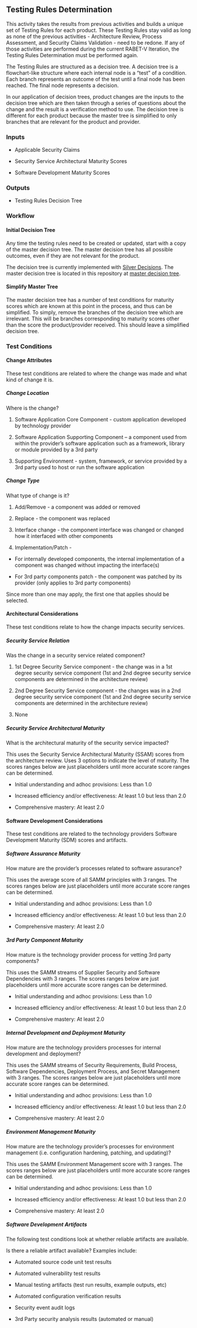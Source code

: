 ## Testing Rules Determination

This activity takes the results from previous activities and builds a unique set of Testing Rules for each product. These Testing Rules stay valid as long as none of the previous activities - Architecture Review, Process Assessment, and Security Claims Validation - need to be redone. If any of those activities are performed during the current RABET-V Iteration, the Testing Rules Determination must be performed again.

The Testing Rules are structured as a decision tree. A decision tree is a flowchart-like structure where each internal node is a “test” of a condition. Each branch represents an outcome of the test until a final node has been reached. The final node represents a decision.

In our application of decision trees, product changes are the inputs to the decision tree which are then taken through a series of questions about the change and the result is a verification method to use. The decision tree is different for each product because the master tree is simplified to only branches that are relevant for the product and provider.

### Inputs

  - Applicable Security Claims

  - Security Service Architectural Maturity Scores

  - Software Development Maturity Scores

### Outputs

  - Testing Rules Decision Tree

### Workflow

#### Initial Decision Tree

Any time the testing rules need to be created or updated, start with a copy of the master decision tree. The master decision tree has all possible outcomes, even if they are not relevant for the product.

The decision tree is currently implemented with [Silver Decisions](http://silverdecisions.pl/). The master decision tree is located in this repository at [master decision tree](Decision_Trees/decisiontree_master.json).

#### Simplify Master Tree

The master decision tree has a number of test conditions for maturity scores which are known at this point in the process, and thus can be simplified. To simply, remove the branches of the decision tree which are irrelevant. This will be branches corresponding to maturity scores other than the score the product/provider received. This should leave a simplified decision tree.

### Test Conditions

#### Change Attributes

These test conditions are related to where the change was made and what kind of change it is.

##### Change Location

Where is the change?

1.  Software Application Core Component - custom application developed by technology provider

1.  Software Application Supporting Component – a component used from within the provider’s software application such as a framework, library or module provided by a 3rd party

1.  Supporting Environment - system, framework, or service provided by a 3rd party used to host or run the software application

##### Change Type

What type of change is it?

1.  Add/Remove - a component was added or removed

1.  Replace - the component was replaced

1.  Interface change - the component interface was changed or changed how it interfaced with other components

1.  Implementation/Patch -

  - For internally developed components, the internal implementation of a component was changed without impacting the interface(s)

  - For 3rd party components patch - the component was patched by its provider (only applies to 3rd party components)

Since more than one may apply, the first one that applies should be selected.

#### Architectural Considerations

These test conditions relate to how the change impacts security services.

##### Security Service Relation

Was the change in a security service related component?

1.  1st Degree Security Service component - the change was in a 1st degree security service component (1st and 2nd degree security service components are determined in the architecture review)

1.  2nd Degree Security Service component - the changes was in a 2nd degree security service component (1st and 2nd degree security service components are determined in the architecture review)

1.  None

##### Security Service Architectural Maturity

What is the architectural maturity of the security service impacted?

This uses the Security Service Architectural Maturity (SSAM) scores from the architecture review. Uses 3 options to indicate the level of maturity. The scores ranges below are just placeholders until more accurate score ranges can be determined.

  - Initial understanding and adhoc provisions: Less than 1.0

  - Increased efficiency and/or effectiveness: At least 1.0 but less than 2.0

  - Comprehensive mastery: At least 2.0

#### Software Development Considerations

These test conditions are related to the technology providers Software Development Maturity (SDM) scores and artifacts.

##### Software Assurance Maturity

How mature are the provider’s processes related to software assurance?

This uses the average score of all SAMM principles with 3 ranges. The scores ranges below are just placeholders until more accurate score ranges can be determined.

  - Initial understanding and adhoc provisions: Less than 1.0

  - Increased efficiency and/or effectiveness: At least 1.0 but less than 2.0

  - Comprehensive mastery: At least 2.0

##### 3rd Party Component Maturity

How mature is the technology provider process for vetting 3rd party components?

This uses the SAMM streams of Supplier Security and Software Dependencies with 3 ranges. The scores ranges below are just placeholders until more accurate score ranges can be determined.

  - Initial understanding and adhoc provisions: Less than 1.0

  - Increased efficiency and/or effectiveness: At least 1.0 but less than 2.0

  - Comprehensive mastery: At least 2.0

##### Internal Development and Deployment Maturity

How mature are the technology providers processes for internal development and deployment?

This uses the SAMM streams of Security Requirements, Build Process, Software Dependencies, Deployment Process, and Secret Management with 3 ranges. The scores ranges below are just placeholders until more accurate score ranges can be determined.

  - Initial understanding and adhoc provisions: Less than 1.0

  - Increased efficiency and/or effectiveness: At least 1.0 but less than 2.0

  - Comprehensive mastery: At least 2.0

##### Environment Management Maturity

How mature are the technology provider’s processes for environment management (i.e. configuration hardening, patching, and updating)?

This uses the SAMM Environment Management score with 3 ranges. The scores ranges below are just placeholders until more accurate score ranges can be determined.

  - Initial understanding and adhoc provisions: Less than 1.0

  - Increased efficiency and/or effectiveness: At least 1.0 but less than 2.0

  - Comprehensive mastery: At least 2.0

##### Software Development Artifacts

The following test conditions look at whether reliable artifacts are available.

Is there a reliable artifact available? Examples include:

  - Automated source code unit test results

  - Automated vulnerability test results

  - Manual testing artifacts (test run results, example outputs, etc)

  - Automated configuration verification results

  - Security event audit logs

  - 3rd Party security analysis results (automated or manual)
